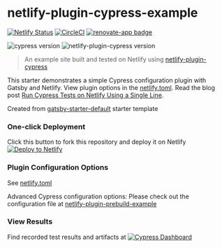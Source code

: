 # netlify-plugin-cypress-example
[![Netlify Status](https://api.netlify.com/api/v1/badges/5dc09d11-2eef-4aec-8001-79fdf070c683/deploy-status)](https://app.netlify.com/sites/netlify-plugin-cypress-example/deploys) [![CircleCI](https://circleci.com/gh/cypress-io/netlify-plugin-cypress-example/tree/master.svg?style=svg)](https://circleci.com/gh/cypress-io/netlify-plugin-cypress-example/tree/master) [![renovate-app badge][renovate-badge]][renovate-app]

![cypress version](https://img.shields.io/badge/cypress-6.4.0-brightgreen) ![netlify-plugin-cypress version](https://img.shields.io/badge/netlify--plugin--cypress-1.11.1-brightgreen)
> An example site built and tested on Netlify using [netlify-plugin-cypress](https://github.com/cypress-io/netlify-plugin-cypress)

This starter demonstrates a simple Cypress configuration plugin with Gatsby and Netlify. View plugin options in the [netlify.toml](netlify.toml). Read the blog post [Run Cypress Tests on Netlify Using a Single Line](https://www.cypress.io/blog/2020/03/30/run-cypress-tests-on-netlify-using-a-single-line/).

Created from [gatsby-starter-default](https://www.gatsbyjs.org/starters/gatsbyjs/gatsby-starter-default/) starter template

### One-click Deployment
Click this button to fork this repository and deploy it on Netlify [![Deploy to Netlify](https://www.netlify.com/img/deploy/button.svg)](https://app.netlify.com/start/deploy?repository=https://github.com/cypress-io/netlify-plugin-cypress-example)

### Plugin Configuration Options
See [netlify.toml](netlify.toml)

Advanced Cypress configuration options: Please check out the configuration file at [netlify-plugin-prebuild-example](https://github.com/cypress-io/netlify-plugin-cypress-example/blob/master/netlify.toml)

### View Results
Find recorded test results and artifacts at [![Cypress Dashboard](https://img.shields.io/badge/cypress-dashboard-brightgreen.svg)](https://dashboard.cypress.io/#/projects/ih9cap/runs)

[renovate-badge]: https://img.shields.io/badge/renovate-app-blue.svg
[renovate-app]: https://renovateapp.com/
